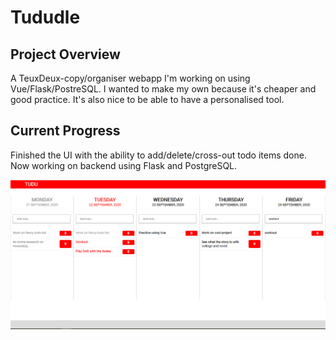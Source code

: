 # Tududle

## Project Overview 
A TeuxDeux-copy/organiser webapp I'm working on using Vue/Flask/PostreSQL. I wanted to make my own because it's cheaper and good practice. It's also nice to be able to have a personalised tool.

## Current Progress
Finished the UI with the ability to add/delete/cross-out todo items done. Now working on backend using Flask and PostgreSQL.

![User interface September 2020](tudu.png "tudu")

